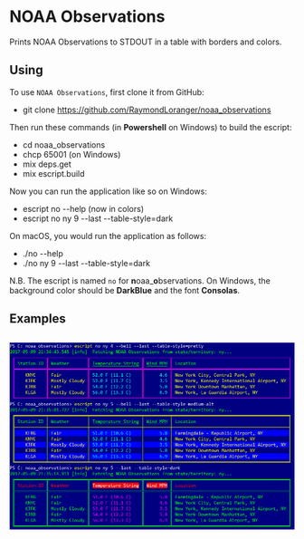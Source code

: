 
# NOAA Observations

Prints NOAA Observations to STDOUT in a table with borders and colors.

## Using

To use `NOAA Observations`, first clone it from GitHub:

  - git clone https://github.com/RaymondLoranger/noaa_observations

Then run these commands (in **Powershell** on Windows) to build the escript:

  - cd noaa_observations
  - chcp 65001 (on Windows)
  - mix deps.get
  - mix escript.build

Now you can run the application like so on Windows:

  - escript no --help (now in colors)
  - escript no ny 9 --last --table-style=dark

On macOS, you would run the application as follows:

  - ./no --help
  - ./no ny 9 --last --table-style=dark

N.B. The escript is named `no` for **n**oaa_**o**bservations. On Windows,
the background color should be **DarkBlue** and the font **Consolas**.

## Examples
## ![noaa_observations_examples](images/noaa_observations_examples.png)

